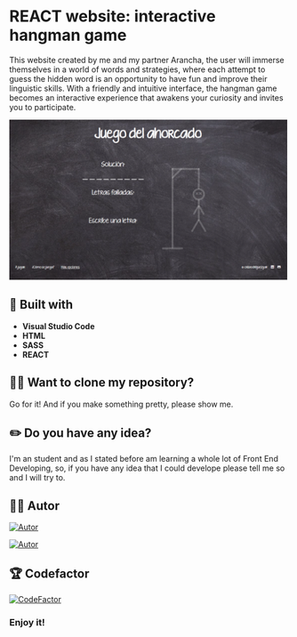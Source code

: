 # REACT website: interactive hangman game

This website created by me and my partner Arancha, the user will immerse themselves in a world of words and strategies, where each attempt to guess the hidden word is an opportunity to have fun and improve their linguistic skills. With a friendly and intuitive interface, the hangman game becomes an interactive experience that awakens your curiosity and invites you to participate.

<img src="./src/assets/hangman.PNG" width="500"/>

## 🔨 Built with

- **Visual Studio Code**
- **HTML**
- **SASS** 
- **REACT**

## 🐑🐑 Want to clone my repository?

Go for it! And if you make something pretty, please show me.
  
## ✏️ Do you have any idea? 

I'm an student and as I stated before am learning a whole lot of Front End Developing, so, if  you have any idea that I could develope please tell me so and I will try to.

## 🙍‍♀️ Autor

[![Autor](https://img.shields.io/badge/-%20Cristina%20Rodriguez%20-%20pink?logo=github&labelColor=grey&color=rgb(240%2C%2093%2C%20215))](https://github.com/crisrodriguezgar)

[![Autor](https://img.shields.io/badge/-%20Arancha%20GG%20-%20pink?logo=github&labelColor=grey&color=rgb(75%2C%20230%2C%2054))](https://github.com/ArantzaGG)

## 🏆 Codefactor

[![CodeFactor](https://www.codefactor.io/repository/github/crisrodriguezgar/hangman-game/badge)](https://www.codefactor.io/repository/github/crisrodriguezgar/hangman-game)

### Enjoy it!